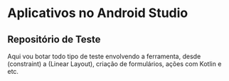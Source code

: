 # Aplicativos no Android Studio

## Repositório de Teste
Aqui vou botar todo tipo de teste envolvendo a ferramenta, desde (constraint) a (Linear Layout), criação de formulários, ações com Kotlin e etc.
